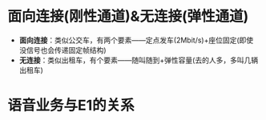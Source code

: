 # 面向连接\(刚性通道\)&无连接\(弹性通道\)

* **面向连接**：类似公交车，有两个要素——定点发车\(2Mbit/s\)+座位固定\(即使没信号也会传递固定帧结构\)
* **无连接**：类似出租车，有个要素——随叫随到+弹性容量\(去的人多，多叫几辆出租车\)

# 语音业务与E1的关系



